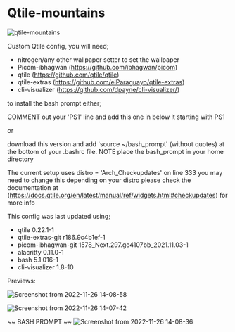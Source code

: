 # Qtile-mountains

![qtile-mountains](https://user-images.githubusercontent.com/104133678/204092685-84d31988-f8b6-4354-ae3d-9c7df1d82192.png)

Custom Qtile config, you will need;
- nitrogen/any other wallpaper setter to set the wallpaper
- Picom-ibhagwan (https://github.com/ibhagwan/picom)
- qtile (https://github.com/qtile/qtile)
- qtile-extras (https://github.com/elParaguayo/qtile-extras)
- cli-visualizer (https://github.com/dpayne/cli-visualizer/)

to install the bash prompt either;

COMMENT out your 'PS1' line and add this one in below it starting with PS1

or

download this version and add 'source ~/bash_prompt' (without quotes) at the bottom of your .bashrc file.
NOTE place the bash_prompt in your home directory

The current setup uses distro = 'Arch_Checkupdates' on line 333 you may need to change this depending on your distro
please check the documentation at (https://docs.qtile.org/en/latest/manual/ref/widgets.html#checkupdates) for more info

This config was last updated using;
 - qtile 0.22.1-1
 - qtile-extras-git r186.9c4b1ef-1
 - picom-ibhagwan-git 1578_Next.297.gc4107bb_2021.11.03-1
 - alacritty 0.11.0-1
 - bash 5.1.016-1
 - cli-visualizer 1.8-10

Previews:

![Screenshot from 2022-11-26 14-08-58](https://user-images.githubusercontent.com/104133678/204092940-aa271475-e1c9-4f79-9e93-ac12a09a5cda.png)


![Screenshot from 2022-11-26 14-07-42](https://user-images.githubusercontent.com/104133678/204092955-c1f19f24-4751-467d-a362-3ec2ab4f97bc.png)

~~ BASH PROMPT ~~
![Screenshot from 2022-11-26 14-08-36](https://user-images.githubusercontent.com/104133678/204092957-f3f21549-2954-46cd-918e-e13989f27d04.png)



